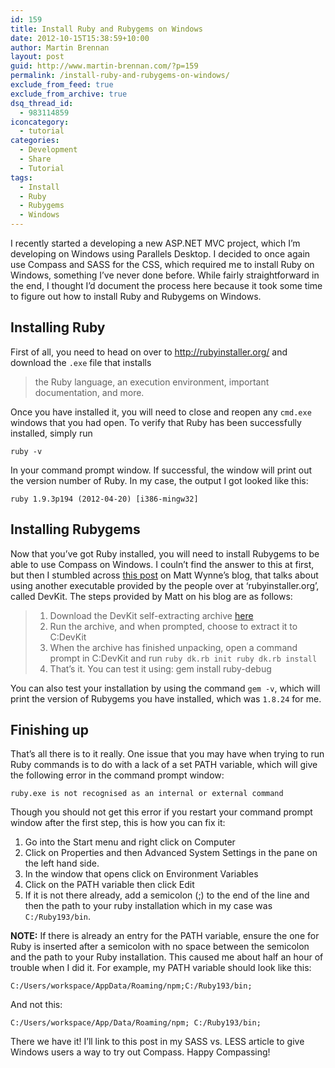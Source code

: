```yaml
---
id: 159
title: Install Ruby and Rubygems on Windows
date: 2012-10-15T15:38:59+10:00
author: Martin Brennan
layout: post
guid: http://www.martin-brennan.com/?p=159
permalink: /install-ruby-and-rubygems-on-windows/
exclude_from_feed: true
exclude_from_archive: true
dsq_thread_id:
  - 983114859
iconcategory:
  - tutorial
categories:
  - Development
  - Share
  - Tutorial
tags:
  - Install
  - Ruby
  - Rubygems
  - Windows
---
```

I recently started a developing a new ASP.NET MVC project, which I’m developing on Windows using Parallels Desktop. I decided to once again use Compass and SASS for the CSS, which required me to install Ruby on Windows, something I’ve never done before. While fairly straightforward in the end, I thought I’d document the process here because it took some time to figure out how to install Ruby and Rubygems on Windows.

<!--more-->

## Installing Ruby

First of all, you need to head on over to <http://rubyinstaller.org/> and download the `.exe` file that installs

> the Ruby language, an execution environment, important documentation, and more.

Once you have installed it, you will need to close and reopen any `cmd.exe` windows that you had open. To verify that Ruby has been successfully installed, simply run

```shell
ruby -v
```  

In your command prompt window. If successful, the window will print out the version number of Ruby. In my case, the output I got looked like this:

```shell
ruby 1.9.3p194 (2012-04-20) [i386-mingw32]
```


## Installing Rubygems

Now that you’ve got Ruby installed, you will need to install Rubygems to be able to use Compass on Windows. I couln’t find the answer to this at first, but then I stumbled across [this post](http://blog.mattwynne.net/2010/10/12/installing-ruby-gems-with-native-extensions-on-windows/) on Matt Wynne’s blog, that talks about using another executable provided by the people over at ‘rubyinstaller.org’, called DevKit. The steps provided by Matt on his blog are as follows:

>   1. Download the DevKit self-extracting archive [here](http://github.com/downloads/oneclick/rubyinstaller/DevKit-4.5.0-20100819-1536-sfx.exe)
>   2. Run the archive, and when prompted, choose to extract it to C:DevKit
>   3. When the archive has finished unpacking, open a command prompt in C:DevKit and run `ruby dk.rb init ruby dk.rb install`
>   4. That’s it. You can test it using: gem install ruby-debug

You can also test your installation by using the command `gem -v`, which will print the version of Rubygems you have installed, which was `1.8.24` for me.

## Finishing up

That’s all there is to it really. One issue that you may have when trying to run Ruby commands is to do with a lack of a set PATH variable, which will give the following error in the command prompt window:

```shell
ruby.exe is not recognised as an internal or external command
```


Though you should not get this error if you restart your command prompt window after the first step, this is how you can fix it:

  1. Go into the Start menu and right click on Computer
  2. Click on Properties and then Advanced System Settings in the pane on the left hand side.
  3. In the window that opens click on Environment Variables
  4. Click on the PATH variable then click Edit
  5. If it is not there already, add a semicolon (;) to the end of the line and then the path to your ruby installation which in my case was `C:/Ruby193/bin`.

**NOTE:** If there is already an entry for the PATH variable, ensure the one for Ruby is inserted after a semicolon with no space between the semicolon and the path to your Ruby installation. This caused me about half an hour of trouble when I did it. For example, my PATH variable should look like this:

```shell
C:/Users/workspace/AppData/Roaming/npm;C:/Ruby193/bin;
```

And not this:

```shell
C:/Users/workspace/App/Data/Roaming/npm; C:/Ruby193/bin;
```


There we have it! I’ll link to this post in my SASS vs. LESS article to give Windows users a way to try out Compass. Happy Compassing!
